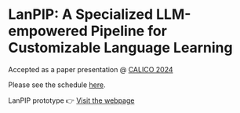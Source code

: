 # LanPIP: A Specialized LLM-empowered Pipeline for Customizable Language Learning

Accepted as a paper presentation @ [CALICO 2024](https://calico.org/conference-2024/)

Please see the schedule [here](https://whova.com/embedded/session/JdUqZg58y9wxvEuVs1WYY-uApHwLrn21wQR8JWsY00A%3D/3713585/?widget=primary). 

LanPIP prototype 👉
[Visit the webpage](https://opsteam11.com/)
